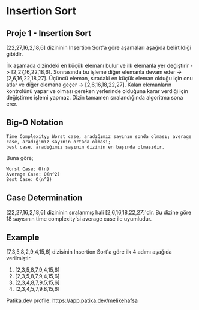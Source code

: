 # Insertion Sort

## Proje 1 - Insertion Sort
[22,27,16,2,18,6] dizininin Insertion Sort'a göre aşamaları aşağıda belirtildiği gibidir.

İlk aşamada dizindeki en küçük elemanı bulur ve ilk elemanla yer değiştirir -> [2,27,16,22,18,6]. Sonrasında bu işleme diğer elemanla devam eder -> [2,6,16,22,18,27].
Üçüncü eleman, sıradaki en küçük eleman olduğu için onu atlar ve diğer elemana geçer -> [2,6,16,18,22,27]. Kalan elemanların kontrolünü yapar ve olması gereken yerlerinde olduğuna karar verdiği için değiştirme işlemi yapmaz. Dizin tamamen sıralandığında algoritma sona erer.

## Big-O Notation
    Time Complexity; Worst case, aradığımız sayının sonda olması; average case, aradığımız sayının ortada olması; 
    best case, aradığımız sayının dizinin en başında olmasıdır.

Buna göre;

    Worst Case: O(n)
    Average Case: O(n^2)
    Best Case: O(n^2) 

## Case Determination

[22,27,16,2,18,6] dizininin sıralanmış hali [2,6,16,18,22,27]'dir. Bu dizine göre 18 sayısının time complexity'si average case ile uyumludur.

## Example

[7,3,5,8,2,9,4,15,6] dizisinin Insertion Sort'a göre ilk 4 adımı aşağıda verilmiştir.

1. [2,3,5,8,7,9,4,15,6]
2. [2,3,5,8,7,9,4,15,6]
3. [2,3,4,8,7,9,5,15,6]
4. [2,3,4,5,7,9,8,15,6]

Patika.dev profile: https://app.patika.dev/melikehafsa
